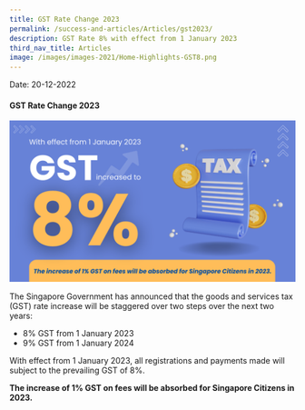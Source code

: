 ```yaml
---
title: GST Rate Change 2023
permalink: /success-and-articles/Articles/gst2023/
description: GST Rate 8% with effect from 1 January 2023
third_nav_title: Articles
image: /images/images-2021/Home-Highlights-GST8.png
---
```

Date: 20-12-2022

<h4>GST Rate Change 2023</h4>

![GST Rate 8% with effect from 1 January 2023](/images/images-2021/Home-Highlights-GST8.png)

The Singapore Government has announced that the goods and services tax (GST) rate increase will be staggered over two steps over the next two years: 

* 8% GST from 1 January 2023
* 9% GST from 1 January 2024

With effect from 1 January 2023, all registrations and payments made will subject to the prevailing GST of 8%. 

<b>The increase of 1% GST on fees will be absorbed for Singapore Citizens in 2023.</b>